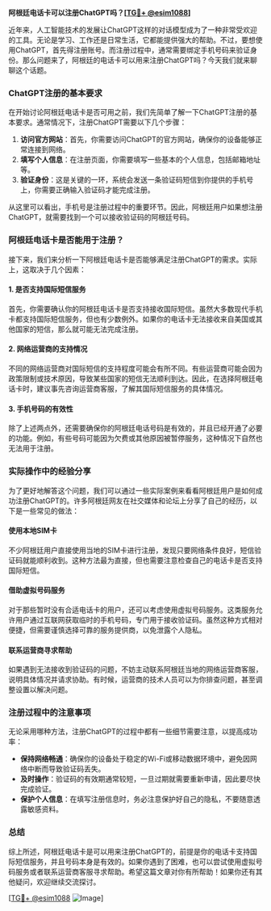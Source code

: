 **阿根廷电话卡可以注册ChatGPT吗？[[TG💪+ @esim1088](https://t.me/s/esim1088)]**

近年来，人工智能技术的发展让ChatGPT这样的对话模型成为了一种非常受欢迎的工具。无论是学习、工作还是日常生活，它都能提供强大的帮助。不过，要想使用ChatGPT，首先得注册账号。而注册过程中，通常需要绑定手机号码来验证身份。那么问题来了，阿根廷的电话卡可以用来注册ChatGPT吗？今天我们就来聊聊这个话题。

### ChatGPT注册的基本要求

在开始讨论阿根廷电话卡是否可用之前，我们先简单了解一下ChatGPT注册的基本要求。通常情况下，注册ChatGPT需要以下几个步骤：

1. **访问官方网站**：首先，你需要访问ChatGPT的官方网站，确保你的设备能够正常连接到网络。
2. **填写个人信息**：在注册页面，你需要填写一些基本的个人信息，包括邮箱地址等。
3. **验证身份**：这是关键的一环，系统会发送一条验证码短信到你提供的手机号上，你需要正确输入验证码才能完成注册。

从这里可以看出，手机号是注册过程中的重要环节。因此，阿根廷用户如果想注册ChatGPT，就需要找到一个可以接收验证码的阿根廷号码。

### 阿根廷电话卡是否能用于注册？

接下来，我们来分析一下阿根廷电话卡是否能够满足注册ChatGPT的需求。实际上，这取决于几个因素：

#### 1. 是否支持国际短信服务

首先，你需要确认你的阿根廷电话卡是否支持接收国际短信。虽然大多数现代手机卡都支持国际短信服务，但也有少数例外。如果你的电话卡无法接收来自美国或其他国家的短信，那么就可能无法完成注册。

#### 2. 网络运营商的支持情况

不同的网络运营商对国际短信的支持程度可能会有所不同。有些运营商可能会因为政策限制或技术原因，导致某些国家的短信无法顺利到达。因此，在选择阿根廷电话卡时，建议事先咨询运营商客服，了解其国际短信服务的具体情况。

#### 3. 手机号码的有效性

除了上述两点外，还需要确保你的阿根廷电话号码是有效的，并且已经开通了必要的功能。例如，有些号码可能因为欠费或其他原因被暂停服务，这种情况下自然也无法用于注册。

### 实际操作中的经验分享

为了更好地解答这个问题，我们可以通过一些实际案例来看看阿根廷用户是如何成功注册ChatGPT的。许多阿根廷网友在社交媒体和论坛上分享了自己的经历，以下是一些常见的做法：

#### 使用本地SIM卡

不少阿根廷用户直接使用当地的SIM卡进行注册，发现只要网络条件良好，短信验证码就能顺利收到。这种方法最为直接，但也需要注意检查自己的电话卡是否支持国际短信。

#### 借助虚拟号码服务

对于那些暂时没有合适电话卡的用户，还可以考虑使用虚拟号码服务。这类服务允许用户通过互联网获取临时的手机号码，专门用于接收验证码。虽然这种方式相对便捷，但需要谨慎选择可靠的服务提供商，以免泄露个人隐私。

#### 联系运营商寻求帮助

如果遇到无法接收到验证码的问题，不妨主动联系阿根廷当地的网络运营商客服，说明具体情况并请求协助。有时候，运营商的技术人员可以为你排查问题，甚至调整设置以解决问题。

### 注册过程中的注意事项

无论采用哪种方法，注册ChatGPT的过程中都有一些细节需要注意，以提高成功率：

- **保持网络畅通**：确保你的设备处于稳定的Wi-Fi或移动数据环境中，避免因网络中断而导致验证码丢失。
- **及时操作**：验证码的有效期通常较短，一旦过期就需要重新申请，因此要尽快完成验证。
- **保护个人信息**：在填写注册信息时，务必注意保护好自己的隐私，不要随意透露敏感资料。

### 总结

综上所述，阿根廷电话卡是可以用来注册ChatGPT的，前提是你的电话卡支持国际短信服务，并且号码本身是有效的。如果你遇到了困难，也可以尝试使用虚拟号码服务或者联系运营商客服寻求帮助。希望这篇文章对你有所帮助！如果你还有其他疑问，欢迎继续交流探讨。

[[TG💪+ @esim1088](https://t.me/s/esim1088) ![Image](https://i.postimg.cc/4NQfJmqS/Snipaste-2025-05-13-00-14-12.png)]